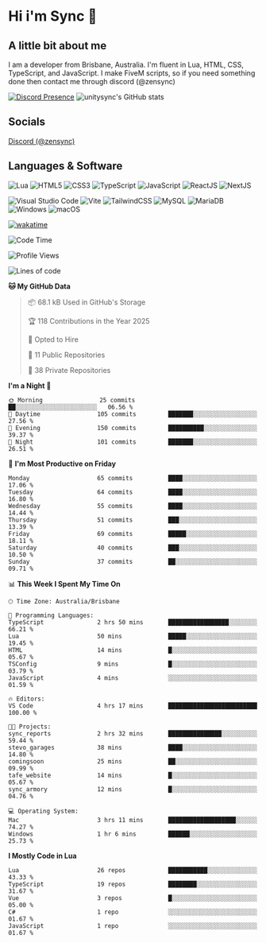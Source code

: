 # Hi i'm Sync 👋

## A little bit about me
I am a developer from Brisbane, Australia. I'm fluent in Lua, HTML, CSS, TypeScript, and JavaScript. I make FiveM scripts, so if you need something done then contact me through discord (@zensync)

[![Discord Presence](https://lanyard.cnrad.dev/api/265742868587479050)](https://discord.com/users/265742868587479050)
![unitysync's GitHub stats](https://github-readme-stats.vercel.app/api?username=unitysync&show_icons=true&theme=ambient_gradient)

## Socials
<p><a href="https://discord.com/users/265742868587479050">Discord (@zensync)</a></p>

## Languages & Software
![Lua](https://img.shields.io/badge/lua-%232C2D72.svg?style=for-the-badge&logo=lua&logoColor=white) ![HTML5](https://img.shields.io/badge/html5-%23E34F26.svg?style=for-the-badge&logo=html5&logoColor=white) ![CSS3](https://img.shields.io/badge/css3-%231572B6.svg?style=for-the-badge&logo=css3&logoColor=white) ![TypeScript](https://img.shields.io/badge/TypeScript-3178C6?logo=typescript&logoColor=fff&style=for-the-badge) ![JavaScript](https://img.shields.io/badge/javascript-%23323330.svg?style=for-the-badge&logo=javascript&logoColor=%23F7DF1E) ![ReactJS](https://shields.io/badge/react-black?logo=react&style=for-the-badge) ![NextJS](https://img.shields.io/badge/next.js-000000?style=for-the-badge&logo=nextdotjs&logoColor=white)

![Visual Studio Code](https://custom-icon-badges.demolab.com/badge/Visual%20Studio%20Code-0078d7.svg?logo=vsc&logoColor=white&style=for-the-badge) ![Vite](https://img.shields.io/badge/Vite-646CFF?style=for-the-badge&logo=Vite&logoColor=white) ![TailwindCSS](https://img.shields.io/badge/tailwindcss-%2338B2AC.svg?style=for-the-badge&logo=tailwind-css&logoColor=white) ![MySQL](https://img.shields.io/badge/MySQL-4479A1?style=for-the-badge&logo=mysql&logoColor=white) ![MariaDB](https://img.shields.io/badge/MariaDB-003545?style=for-the-badge&logo=mariadb&logoColor=white) ![Windows](https://custom-icon-badges.demolab.com/badge/Windows-0078D6?logo=windows11&logoColor=white&style=for-the-badge) ![macOS](https://img.shields.io/badge/macOS-000000?logo=apple&logoColor=F0F0F0&style=for-the-badge)

[![wakatime](https://wakatime.com/badge/user/018c590e-972a-4f9d-bbc0-f77a1b8e8227.svg?style=for-the-badge)](https://wakatime.com/@unitysync)

<!--START_SECTION:waka-->
![Code Time](http://img.shields.io/badge/Code%20Time-372%20hrs%2024%20mins-blue)

![Profile Views](http://img.shields.io/badge/Profile%20Views-14-blue)

![Lines of code](https://img.shields.io/badge/From%20Hello%20World%20I%27ve%20Written-382.3%20thousand%20lines%20of%20code-blue)

**🐱 My GitHub Data** 

> 📦 68.1 kB Used in GitHub's Storage 
 > 
> 🏆 118 Contributions in the Year 2025
 > 
> 💼 Opted to Hire
 > 
> 📜 11 Public Repositories 
 > 
> 🔑 38 Private Repositories 
 > 
**I'm a Night 🦉** 

```text
🌞 Morning                25 commits          ██░░░░░░░░░░░░░░░░░░░░░░░   06.56 % 
🌆 Daytime                105 commits         ███████░░░░░░░░░░░░░░░░░░   27.56 % 
🌃 Evening                150 commits         ██████████░░░░░░░░░░░░░░░   39.37 % 
🌙 Night                  101 commits         ███████░░░░░░░░░░░░░░░░░░   26.51 % 
```
📅 **I'm Most Productive on Friday** 

```text
Monday                   65 commits          ████░░░░░░░░░░░░░░░░░░░░░   17.06 % 
Tuesday                  64 commits          ████░░░░░░░░░░░░░░░░░░░░░   16.80 % 
Wednesday                55 commits          ████░░░░░░░░░░░░░░░░░░░░░   14.44 % 
Thursday                 51 commits          ███░░░░░░░░░░░░░░░░░░░░░░   13.39 % 
Friday                   69 commits          █████░░░░░░░░░░░░░░░░░░░░   18.11 % 
Saturday                 40 commits          ███░░░░░░░░░░░░░░░░░░░░░░   10.50 % 
Sunday                   37 commits          ██░░░░░░░░░░░░░░░░░░░░░░░   09.71 % 
```


📊 **This Week I Spent My Time On** 

```text
🕑︎ Time Zone: Australia/Brisbane

💬 Programming Languages: 
TypeScript               2 hrs 50 mins       █████████████████░░░░░░░░   66.21 % 
Lua                      50 mins             █████░░░░░░░░░░░░░░░░░░░░   19.45 % 
HTML                     14 mins             █░░░░░░░░░░░░░░░░░░░░░░░░   05.67 % 
TSConfig                 9 mins              █░░░░░░░░░░░░░░░░░░░░░░░░   03.79 % 
JavaScript               4 mins              ░░░░░░░░░░░░░░░░░░░░░░░░░   01.59 % 

🔥 Editors: 
VS Code                  4 hrs 17 mins       █████████████████████████   100.00 % 

🐱‍💻 Projects: 
sync_reports             2 hrs 32 mins       ███████████████░░░░░░░░░░   59.44 % 
stevo_garages            38 mins             ████░░░░░░░░░░░░░░░░░░░░░   14.80 % 
comingsoon               25 mins             ██░░░░░░░░░░░░░░░░░░░░░░░   09.99 % 
tafe_website             14 mins             █░░░░░░░░░░░░░░░░░░░░░░░░   05.67 % 
sync_armory              12 mins             █░░░░░░░░░░░░░░░░░░░░░░░░   04.76 % 

💻 Operating System: 
Mac                      3 hrs 11 mins       ███████████████████░░░░░░   74.27 % 
Windows                  1 hr 6 mins         ██████░░░░░░░░░░░░░░░░░░░   25.73 % 
```

**I Mostly Code in Lua** 

```text
Lua                      26 repos            ███████████░░░░░░░░░░░░░░   43.33 % 
TypeScript               19 repos            ████████░░░░░░░░░░░░░░░░░   31.67 % 
Vue                      3 repos             █░░░░░░░░░░░░░░░░░░░░░░░░   05.00 % 
C#                       1 repo              ░░░░░░░░░░░░░░░░░░░░░░░░░   01.67 % 
JavaScript               1 repo              ░░░░░░░░░░░░░░░░░░░░░░░░░   01.67 % 
```




<!--END_SECTION:waka-->
